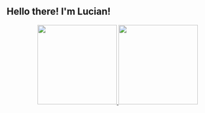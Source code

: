## Hello there! I'm Lucian!

<div align="center">
  <a href="https://github.com/lucian-augusto" />
  <img height="180em" src="https://github-readme-stats.vercel.app/api?username=lucian-augusto&count_private=true&include_all_commits=true&theme=aura&show_icons=true&custom_title=Lucian%27s%20Github%20Stats" />
  <img height="180em" src="https://github-readme-stats.vercel.app/api/top-langs/?username=lucian-augusto&count_private=true&include_all_commits=true&theme=aura&langs_count=99&layout=compact" />
</div>

<!--
**lucian-augusto/lucian-augusto** is a ✨ _special_ ✨ repository because its `README.md` (this file) appears on your GitHub profile.

Here are some ideas to get you started:

- 🔭 I’m currently working on ...
- 🌱 I’m currently learning ...
- 👯 I’m looking to collaborate on ...
- 🤔 I’m looking for help with ...
- 💬 Ask me about ...
- 📫 How to reach me: ...
- 😄 Pronouns: ...
- ⚡ Fun fact: ...
-->
